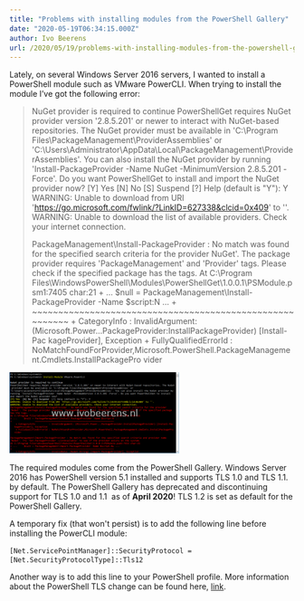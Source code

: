 ```yaml
---
title: "Problems with installing modules from the PowerShell Gallery"
date: "2020-05-19T06:34:15.000Z"
author: Ivo Beerens
url: /2020/05/19/problems-with-installing-modules-from-the-powershell-gallery/
---
```


Lately, on several Windows Server 2016 servers, I wanted to install a PowerShell module such as VMware PowerCLI. When trying to install the module I’ve got the following error:

> NuGet provider is required to continue PowerShellGet requires NuGet provider version '2.8.5.201' or newer to interact with NuGet-based repositories. The NuGet provider must be available in 'C:\\Program Files\\PackageManagement\\ProviderAssemblies' or 'C:\\Users\\Administrator\\AppData\\Local\\PackageManagement\\ProviderAssemblies'. You can also install the NuGet provider by running 'Install-PackageProvider -Name NuGet -MinimumVersion 2.8.5.201 -Force'. Do you want PowerShellGet to install and import the NuGet provider now? \[Y\] Yes \[N\] No \[S\] Suspend \[?\] Help (default is "Y"): Y WARNING: Unable to download from URI 'https://go.microsoft.com/fwlink/?LinkID=627338&clcid=0x409' to ''. WARNING: Unable to download the list of available providers. Check your internet connection.
> 
> PackageManagement\\Install-PackageProvider : No match was found for the specified search criteria for the provider NuGet'. The package provider requires 'PackageManagement' and 'Provider' tags. Please check if the specified package has the tags. At C:\\Program Files\\WindowsPowerShell\\Modules\\PowerShellGet\\1.0.0.1\\PSModule.psm1:7405 char:21 + ... $null = PackageManagement\\Install-PackageProvider -Name $script:N ... + ~~~~~~~~~~~~~~~~~~~~~~~~~~~~~~~~~~~~~~~~~~~~~~~~~~~~~~~~~ + CategoryInfo : InvalidArgument: (Microsoft.Power...PackageProvider:InstallPackageProvider) \[Install-Pac kageProvider\], Exception + FullyQualifiedErrorId : NoMatchFoundForProvider,Microsoft.PowerShell.PackageManagement.Cmdlets.InstallPackagePro vider

[![](images/1-300x143.png)](images/1.png)

The required modules come from the PowerShell Gallery. Windows Server 2016 has PowerShell version 5.1 installed and supports TLS 1.0 and TLS 1.1. by default. The PowerShell Gallery has deprecated and discontinuing support for TLS 1.0 and 1.1  as of **April 2020**! TLS 1.2 is set as default for the PowerShell Gallery.

A temporary fix (that won't persist) is to add the following line before installing the PowerCLI module:

```
[Net.ServicePointManager]::SecurityProtocol = [Net.SecurityProtocolType]::Tls12
```

Another way is to add this line to your PowerShell profile. More information about the PowerShell TLS change can be found here, [link](https://devblogs.microsoft.com/PowerShell/PowerShell-gallery-tls-support/).